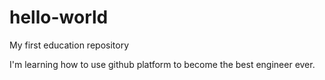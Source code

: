 # hello-world
My first education repository

I'm learning how to use github platform to become the best engineer ever.
